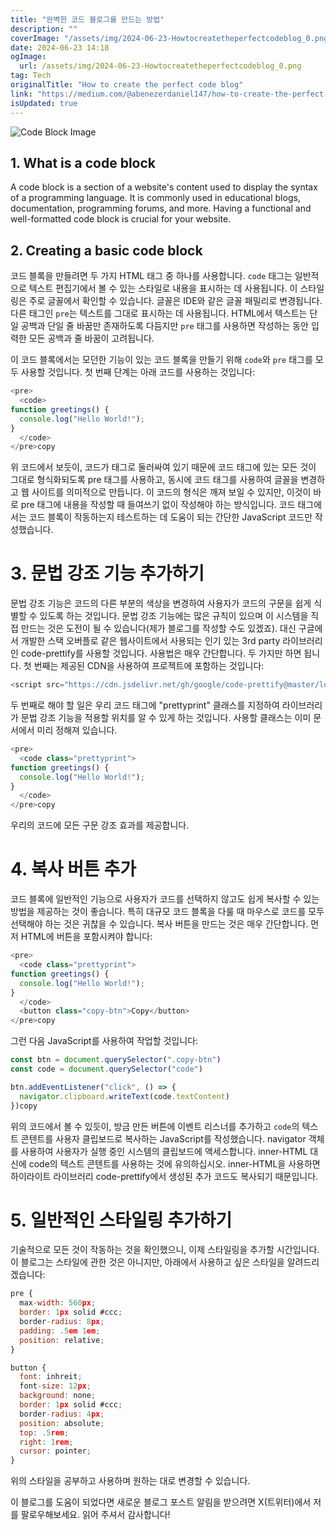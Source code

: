 ```yaml
---
title: "완벽한 코드 블로그를 만드는 방법"
description: ""
coverImage: "/assets/img/2024-06-23-Howtocreatetheperfectcodeblog_0.png"
date: 2024-06-23 14:18
ogImage:
  url: /assets/img/2024-06-23-Howtocreatetheperfectcodeblog_0.png
tag: Tech
originalTitle: "How to create the perfect code blog"
link: "https://medium.com/@abenezerdaniel147/how-to-create-the-perfect-code-blog-f3329b3fea5d"
isUpdated: true
---
```


![Code Block Image](/assets/img/2024-06-23-Howtocreatetheperfectcodeblog_0.png)

## 1. What is a code block

A code block is a section of a website's content used to display the syntax of a programming language. It is commonly used in educational blogs, documentation, programming forums, and more. Having a functional and well-formatted code block is crucial for your website.

## 2. Creating a basic code block

<!-- seedividend - 사각형 -->

<ins class="adsbygoogle"
     style="display:block"
     data-ad-client="ca-pub-4877378276818686"
     data-ad-slot="1898504329"
     data-ad-format="auto"
     data-full-width-responsive="true"></ins>

<script>
     (adsbygoogle = window.adsbygoogle || []).push({});
</script>

코드 블록을 만들려면 두 가지 HTML 태그 중 하나를 사용합니다. `code` 태그는 일반적으로 텍스트 편집기에서 볼 수 있는 스타일로 내용을 표시하는 데 사용됩니다. 이 스타일링은 주로 글꼴에서 확인할 수 있습니다. 글꼴은 IDE와 같은 글꼴 패밀리로 변경됩니다. 다른 태그인 `pre`는 텍스트를 그대로 표시하는 데 사용됩니다. HTML에서 텍스트는 단일 공백과 단일 줄 바꿈만 존재하도록 다듬지만 `pre` 태그를 사용하면 작성하는 동안 입력한 모든 공백과 줄 바꿈이 고려됩니다.

이 코드 블록에서는 모던한 기능이 있는 코드 블록을 만들기 위해 `code`와 `pre` 태그를 모두 사용할 것입니다. 첫 번째 단계는 아래 코드를 사용하는 것입니다:

```js
<pre>
  <code>
function greetings() {
  console.log("Hello World!");
}
  </code>
</pre>copy
```

위 코드에서 보듯이, 코드가 태그로 둘러싸여 있기 때문에 코드 태그에 있는 모든 것이 그대로 형식화되도록 pre 태그를 사용하고, 동시에 코드 태그를 사용하여 글꼴을 변경하고 웹 사이트를 의미적으로 만듭니다. 이 코드의 형식은 깨져 보일 수 있지만, 이것이 바로 pre 태그에 내용을 작성할 때 들여쓰기 없이 작성해야 하는 방식입니다. 코드 태그에서는 코드 블록이 작동하는지 테스트하는 데 도움이 되는 간단한 JavaScript 코드만 작성했습니다.

<!-- seedividend - 사각형 -->

<ins class="adsbygoogle"
     style="display:block"
     data-ad-client="ca-pub-4877378276818686"
     data-ad-slot="1898504329"
     data-ad-format="auto"
     data-full-width-responsive="true"></ins>

<script>
     (adsbygoogle = window.adsbygoogle || []).push({});
</script>

# 3. 문법 강조 기능 추가하기

문법 강조 기능은 코드의 다른 부분의 색상을 변경하여 사용자가 코드의 구문을 쉽게 식별할 수 있도록 하는 것입니다. 문법 강조 기능에는 많은 규칙이 있으며 이 시스템을 직접 만드는 것은 도전이 될 수 있습니다(제가 블로그를 작성할 수도 있겠죠). 대신 구글에서 개발한 스택 오버플로 같은 웹사이트에서 사용되는 인기 있는 3rd party 라이브러리인 code-prettify를 사용할 것입니다. 사용법은 매우 간단합니다. 두 가지만 하면 됩니다. 첫 번째는 제공된 CDN을 사용하여 프로젝트에 포함하는 것입니다:

```js
<script src="https://cdn.jsdelivr.net/gh/google/code-prettify@master/loader/run_prettify.js"></script>
```

두 번째로 해야 할 일은 우리 코드 태그에 "prettyprint" 클래스를 지정하여 라이브러리가 문법 강조 기능을 적용할 위치를 알 수 있게 하는 것입니다. 사용할 클래스는 이미 문서에서 미리 정해져 있습니다.

<!-- seedividend - 사각형 -->

<ins class="adsbygoogle"
     style="display:block"
     data-ad-client="ca-pub-4877378276818686"
     data-ad-slot="1898504329"
     data-ad-format="auto"
     data-full-width-responsive="true"></ins>

<script>
     (adsbygoogle = window.adsbygoogle || []).push({});
</script>

```js
<pre>
  <code class="prettyprint">
function greetings() {
  console.log("Hello World!");
}
  </code>
</pre>copy
```

우리의 코드에 모든 구문 강조 효과를 제공합니다.

# 4. 복사 버튼 추가

코드 블록에 일반적인 기능으로 사용자가 코드를 선택하지 않고도 쉽게 복사할 수 있는 방법을 제공하는 것이 좋습니다. 특히 대규모 코드 블록을 다룰 때 마우스로 코드를 모두 선택해야 하는 것은 귀찮을 수 있습니다. 복사 버튼을 만드는 것은 매우 간단합니다. 먼저 HTML에 버튼을 포함시켜야 합니다:

<!-- seedividend - 사각형 -->

<ins class="adsbygoogle"
     style="display:block"
     data-ad-client="ca-pub-4877378276818686"
     data-ad-slot="1898504329"
     data-ad-format="auto"
     data-full-width-responsive="true"></ins>

<script>
     (adsbygoogle = window.adsbygoogle || []).push({});
</script>

```js
<pre>
  <code class="prettyprint">
function greetings() {
  console.log("Hello World!");
}
  </code>
  <button class="copy-btn">Copy</button>
</pre>copy
```

그런 다음 JavaScript를 사용하여 작업할 것입니다:

```js
const btn = document.querySelector(".copy-btn")
const code = document.querySelector("code")

btn.addEventListener("click", () => {
  navigator.clipboard.writeText(code.textContent)
})copy
```

위의 코드에서 볼 수 있듯이, 방금 만든 버튼에 이벤트 리스너를 추가하고 `code`의 텍스트 콘텐트를 사용자 클립보드로 복사하는 JavaScript를 작성했습니다. navigator 객체를 사용하여 사용자가 실행 중인 시스템의 클립보드에 액세스합니다. inner-HTML 대신에 code의 텍스트 콘텐트를 사용하는 것에 유의하십시오. inner-HTML을 사용하면 하이라이트 라이브러리 code-prettify에서 생성된 추가 코드도 복사되기 때문입니다.

<!-- seedividend - 사각형 -->

<ins class="adsbygoogle"
     style="display:block"
     data-ad-client="ca-pub-4877378276818686"
     data-ad-slot="1898504329"
     data-ad-format="auto"
     data-full-width-responsive="true"></ins>

<script>
     (adsbygoogle = window.adsbygoogle || []).push({});
</script>

# 5. 일반적인 스타일링 추가하기

기술적으로 모든 것이 작동하는 것을 확인했으니, 이제 스타일링을 추가할 시간입니다. 이 블로그는 스타일에 관한 것은 아니지만, 아래에서 사용하고 싶은 스타일을 알려드리겠습니다:

```js
pre {
  max-width: 560px;
  border: 1px solid #ccc;
  border-radius: 8px;
  padding: .5em 1em;
  position: relative;
}

button {
  font: inhreit;
  font-size: 12px;
  background: none;
  border: 1px solid #ccc;
  border-radius: 4px;
  position: absolute;
  top: .5rem;
  right: 1rem;
  cursor: pointer;
}
```

위의 스타일을 공부하고 사용하며 원하는 대로 변경할 수 있습니다.

<!-- seedividend - 사각형 -->

<ins class="adsbygoogle"
     style="display:block"
     data-ad-client="ca-pub-4877378276818686"
     data-ad-slot="1898504329"
     data-ad-format="auto"
     data-full-width-responsive="true"></ins>

<script>
     (adsbygoogle = window.adsbygoogle || []).push({});
</script>

이 블로그를 도움이 되었다면 새로운 블로그 포스트 알림을 받으려면 X(트위터)에서 저를 팔로우해보세요. 읽어 주셔서 감사합니다!
